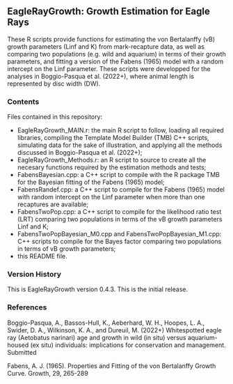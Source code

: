 EagleRayGrowth: Growth Estimation for Eagle Rays
------------------------------------------------

These R scripts provide functions for estimating the von Bertalanffy (vB) growth parameters (Linf and K) from mark-recapture data, as well as comparing two populations (e.g. wild and aquarium) in terms of their growth parameters, and fitting a version of the Fabens (1965) model with a random intercept on the Linf parameter. These scripts were developped for the analyses in Boggio-Pasqua et al. (2022+), where animal length is represented by disc width (DW).

### Contents

Files contained in this repository:
* EagleRayGrowth_MAIN.r: the main R script to follow, loading all required libraries, compiling the Template Model Builder (TMB) C++ scripts, simulating data for the sake of illustration, and applying all the methods discussed in Boggio-Pasqua et al. (2022+);
* EagleRayGrowth_Methods.r: an R script to source to create all the necesary functions required by the estimation methods and tests;
* FabensBayesian.cpp: a C++ script to compile with the R package TMB for the Bayesian fitting of the Fabens (1965) model;
* FabensRandef.cpp: a C++ script to compile for the Fabens (1965) model with random intercept on the Linf parameter when more than one recaptures are available;
* FabensTwoPop.cpp: a C++ script to compile for the likelihood ratio test (LRT) comparing two populations in terms of the vB growth parameters Linf and K;
* FabensTwoPopBayesian_M0.cpp and FabensTwoPopBayesian_M1.cpp: C++ scripts to compile for the Bayes factor comparing two populations in terms of vB growth parameters;
* this README file.


### Version History

This is EagleRayGrowth version 0.4.3. This is the initial release.


### References

Boggio-Pasqua, A., Bassos-Hull, K., Aeberhard, W. H., Hoopes, L. A., Swider, D. A., Wilkinson, K. A., and Dureuil, M. (2022+) Whitespotted eagle ray (Aetobatus narinari) age and growth in wild (in situ) versus aquarium-housed (ex situ) individuals: implications for conservation and management. Submitted

Fabens, A. J. (1965). Properties and Fitting of the von Bertalanffy Growth Curve. Growth, 29, 265-289


